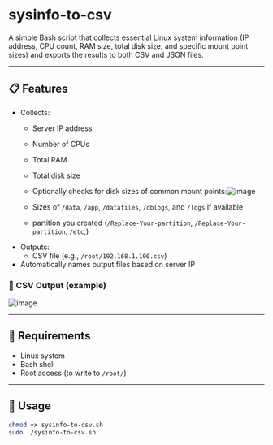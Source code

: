 
# sysinfo-to-csv

A simple Bash script that collects essential Linux system information (IP address, CPU count, RAM size, total disk size, and specific mount point sizes) and exports the results to both CSV and JSON files.

---

## 📋 Features

- Collects:
  - Server IP address
  - Number of CPUs
  - Total RAM
  - Total disk size
  - Optionally checks for disk sizes of common mount points:![image](https://github.com/user-attachments/assets/2dbbc781-0a06-454f-99e1-37ed77477645)


  - Sizes of `/data`, `/app`, `/datafiles`, `/dblogs`, and `/logs` if available
  - partition you created (`/Replace-Your-partition`, `/Replace-Your-partition`, `/etc`,)
- Outputs:
  - CSV file (e.g., `/root/192.168.1.100.csv`)
- Automatically names output files based on server IP
### 🔹 CSV Output (example)
![image](https://github.com/user-attachments/assets/17688e2d-3d40-40cf-8ed0-a1fa454683a2)


---

## 🔧 Requirements

- Linux system
- Bash shell
- Root access (to write to `/root/`)

---

## 🚀 Usage

```bash
chmod +x sysinfo-to-csv.sh
sudo ./sysinfo-to-csv.sh
